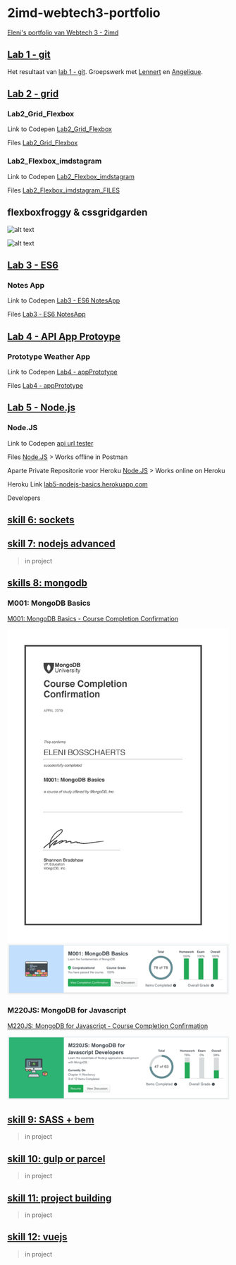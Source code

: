 # 2imd-webtech3-portfolio
[Eleni's portfolio van Webtech 3 - 2imd](https://github.com/Leni1803/2imd-webtech3-portfolio)


## [Lab 1 - git](https://github.com/Leni1803/2imd-webtech3-portfolio/tree/master/lab1%20-%20git)
Het resultaat van [lab 1 - git](https://github.com/lennertvk/2imd-webtech3-lab1).
Groepswerk met [Lennert](https://github.com/lennertvk) en [Angelique](https://github.com/abuijzen).

## [Lab 2 - grid](https://github.com/Leni1803/2imd-webtech3-portfolio/tree/master/lab2%20-%20grid)

### Lab2_Grid_Flexbox
Link to Codepen [Lab2_Grid_Flexbox](https://codepen.io/Eleni_1/pen/JzEbXp)

Files [Lab2_Grid_Flexbox](https://github.com/Leni1803/2imd-webtech3-portfolio/tree/master/lab2%20-%20grid/Lab2_cssgrid)

### Lab2_Flexbox_imdstagram 
Link to Codepen [Lab2_Flexbox_imdstagram](https://codepen.io/Eleni_1/pen/OqMxWz)

Files [Lab2_Flexbox_imdstagram_FILES](https://github.com/Leni1803/2imd-webtech3-portfolio/tree/master/lab2%20-%20grid/Lab2_IMDstagram_Flexbox)

## flexboxfroggy & cssgridgarden 

![alt text](https://github.com/Leni1803/2imd-webtech3-portfolio/blob/master/lab2%20-%20grid/1819_Webtech3_010319_GRID_FlexboxFroggy.png "FlexboxFroggy")

![alt text](https://github.com/Leni1803/2imd-webtech3-portfolio/blob/master/lab2%20-%20grid/1819_Webtech3_010319_GRID_GridGarden.png "GridGarden")

## [Lab 3 - ES6](https://github.com/EleniBosschaerts/2imd-webtech3-portfolio/tree/master/lab3%20-%20ES6)

### Notes App
Link to Codepen [Lab3 - ES6 NotesApp](https://codepen.io/Eleni_1/pen/Qovaja)

Files [Lab3 - ES6 NotesApp](https://github.com/EleniBosschaerts/2imd-webtech3-portfolio/tree/master/lab3%20-%20ES6/lab3-ES6_NotesApp)

## [Lab 4 - API App Protoype](https://github.com/EleniBosschaerts/2imd-webtech3-portfolio/tree/master/lab4%20-%20)

### Prototype Weather App
Link to Codepen [Lab4 - appPrototype](https://codepen.io/Eleni_1/pen/eXqEEj)

Files [Lab4 - appPrototype](https://github.com/EleniBosschaerts/2imd-webtech3-portfolio/tree/master/lab4%20-%20appPrototype/lab4_appPrototypeAPI)

## [Lab 5 - Node.js](https://github.com/EleniBosschaerts/2imd-webtech3-portfolio/tree/master/lab5%20-%20NodeJS)

### Node.JS
Link to Codepen [api url tester](https://codepen.io/Eleni_1/pen/KYKWBm)

Files [Node.JS](https://github.com/EleniBosschaerts/2imd-webtech3-portfolio/tree/master/lab5%20-%20NodeJS/NodeJSBasic) > Works offline in Postman

Aparte Private Repositorie voor Heroku [Node.JS](https://github.com/EleniBosschaerts/2imd-webtech3-portfolio_lab5-nodejs-basics) > Works online on Heroku

Heroku Link [lab5-nodejs-basics.herokuapp.com](https://lab5-nodejs-basics.herokuapp.com)

Developers
## [skill 6: sockets]()


## [skill 7: nodejs advanced]()
> in project 

## [skills 8: mongodb](https://github.com/EleniBosschaerts/2imd-webtech3-portfolio/tree/master/skills%208:%20mongodb)

### M001: MongoDB Basics 
[M001: MongoDB Basics - Course Completion Confirmation](http://university.mongodb.com/course_completion/78fe7c5d-f07a-4018-bd71-b3c5a822)

![alt text](https://github.com/EleniBosschaerts/2imd-webtech3-portfolio/blob/master/skills%208:%20mongodb/M001-CourseCompletionConfirmation_EleniBosschaerts.jpg "Course Completion Confirmation")
![alt text](https://github.com/EleniBosschaerts/2imd-webtech3-portfolio/blob/master/skills%208:%20mongodb/Schermafbeelding%202019-04-26%20om%2010.49.32.png "M001: MongoDB Basics")

### M220JS: MongoDB for Javascript 
[M220JS: MongoDB for Javascript  - Course Completion Confirmation](http://university.mongodb.com/course_completion/72ffd7ea-2742-4421-89f0-9bf98f80)

![alt text](https://github.com/EleniBosschaerts/2imd-webtech3-portfolio/blob/master/skills%208:%20mongodb/Schermafbeelding%202019-04-26%20om%2010.49.47.png "M220JS voortgang")


## [skill 9: SASS + bem	]()
> in project 

## [skill 10: gulp or parcel]()
> in project 

## [skill 11: project building]()
> in project 

## [skill 12: vuejs]()
> in project


